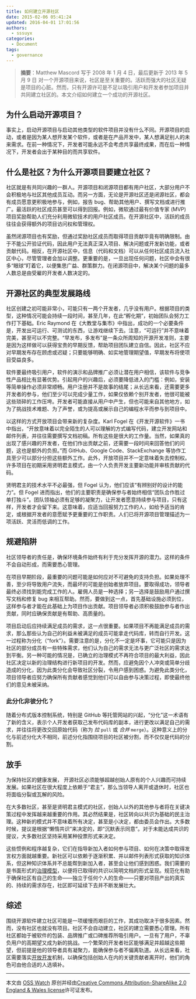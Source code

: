 ```yaml
---
title: 如何建立开源社区
date: 2015-02-06 05:41:24
updated: 2016-04-01 17:01:56
authors:
  - sssuyx
categories:
  - Document
tags:
  - governance
---
```


> **摘要**：Matthew Mascord 写于 2008 年 1 月 4 日，最后更新于 2013 年 5 月 9 日 对一个开源项目来说，社区是至关重要的。活跃而强大的社区无疑是项目的心脏。然而，只有开源许可是不足以吸引用户和开发者参加项目并共同建立社区的。本文介绍如何建立一个成功的开源社区。

## 为什么启动开源项目？

事实上，启动开源项目与启动其他类型的软件项目并没有什么不同。开源项目的启动，或者是因为某人想开发某个软件，或者是在产品开发中，某人想满足别人的未来需求。在前一种情况下，开发者可能永远不会考虑共享最终成果，而在后一种情况下，开发者会出于某种目的而共享软件。

## 什么是社区？为什么开源项目要建立社区？

社区就是有共同兴趣的一群人。开源项目和闭源项目都有用户社区，大部分用户不会积极地与社区其他成员互动。而另一方面，无论是开源社区还是闭源社区，都会有成员愿意更积极地参与，例如，报告 bug、帮助其他用户、撰写文档或进行推广。最活跃的社区成员甚至可以得到回报。例如，微软通过最有价值专家 (MVP) 项目奖励帮助人们充分利用微软技术的用户社区成员。在开源社区中，活跃的成员往往会获得额外的项目访问权和管理权。

虽然闭源项目也有奖励，但通过奖励社区成员而取得项目贡献毕竟有明确限制。由于不能公开验证代码，因此用户无法真正深入项目、解决问题或开发新功能，或者贡献代码。相反，在开源社区中，信息（代码和文档）可以从任何社区成员流入社区中心，尽管管理者会加以调整。更重要的是，一旦出现任何问题，社区中会有很多“眼球”盯着它，以便集思广益、群策群力。在闭源项目中，解决某个问题的最多人数总是由受雇的开发者人数决定的。

## 开源社区的典型发展路线

社区创建之初可能非常小，可能只有一两个开发者，几乎没有用户。根据项目的类型，这种情况可能会持续一段时间，甚至几年，在此“孵化期”，初始团队会努力工作打下基础。Eric Raymond 在《大教堂与集市》中指出，成功的一个必要条件是，开发出可运行、可测试的东西，让游戏继续下去。注意，“可运行”并不意味着完美，甚至可以不完整。“早发布，多发布”是一条众所周知的开源开发准则，主要是因为这样做可以获得宝贵的早期反馈，帮助项目团队建立自信。因此，社区不应对早期发布存在顾虑或迟疑；只要能够明确、如实地管理期望值，早期发布将使项目受益良多。

软件要最终吸引用户，软件的演示和品牌推广必须让潜在用户相信，该软件与竞争性产品相比有显著优势。引起用户的兴趣后，必须要降低进入的门槛：例如，安装等简单操作必须非常顺畅。用户注册并不是故事的结尾；从长远来看，还需要更多开发者的参与，他们至少可以完成少量工作，如果仅依赖个别开发者，他很可能被这些琐碎的工作压垮。开发者可能直接从用户中产生，但也可能来自其他地方，如为了挑战技术难题、为了声誉，或为提高或展示自己的编程水平而参与到项目中。

以这样的方式开放项目会带来新的复杂度。Karl Fogel 在《开发开源软件》一书中指出，“开放意味着以完全陌生的人可以理解的方式编写代码，建立开发网站和邮件列表，并往往需要撰写文档初稿。所有这些是很大的工作量。当然，如果真的出现了感兴趣的开发者，在他们作出贡献之前，还需要一段时间来回答他们的问题，这也是额外的负担。”而 GitHub、Google Code、StackExchange 等协作工具至少可以部分分担这些额外工作。此外，开放项目并不一定意味着失去控制权。许多项目在初期采用贤明君主模式，由一个人负责开发主要新功能并审核贡献的代码。

贤明君主的技术水平不必最强，但 Fogel 认为，他们应该“有辨别好的设计的能力”。但 Fogel 进而指出，他们的主要职责是确保参与者始终相信“团队合作胜过单打独斗”。团队领袖必须有足够的凝聚力，让开发者愿意持续参与项目，只有这样，开发者才会留下来。这意味着，应适当回报努力工作的人，如给予适当的肯定，或根据开发者的意愿赋予更重要的工作职责。人们已将开源项目管理描述为一项活跃、灵活而低调的工作。

## 规避陷阱

社区领导者的责任是，确保环境条件始终有利于充分发挥开源的潜力。这样的条件不会自动形成，而需要悉心管理。

在项目早期阶段，最重要的问题可能是如何应对不可避免的支持负担。如果处理不善，至少将导致用户流失，而最坏的可能是创始者放弃项目。要取得成功，领导者最终必须找到能完成工作的人。雇佣人员是一种选择；另一选择是鼓励用户通过撰写文档和修复 bug 来相互帮助。然而，要做到这一点，首先基础设施必须到位，这样参与者才能在此基础上为项目作出贡献。项目领导者必须积极鼓励参与者作出贡献，同时应确保贡献是有帮助、高质量的。

项目启动后应持续满足成员的需求，这一点很重要。如果项目不再能满足成员的需求，那么那些认为自己的利益未被满足的成员可能拿走代码库，转而自行开发。这一过程称为分化（“fork”）。需要注意的是，分化不一定是坏事，它可能只是因为社区的部分成员有一些特殊需求，他们认为自己的需求无法与更广泛社区的需求达到平衡。另一种可能的情况是，已确立的治理模式不再符合项目的最大利益，因此社区决定以新的治理结构进行新项目的开发。然而，应避免因个人冲突或简单分歧造成的分化，因为此类分化会导致社区分裂，令用户感到困惑。为避免此类分化，项目领导者应努力确保所有贡献者感觉到他们可以自由参与决策过程，即使最终他们的意见未被采纳。

### 此分化非彼分化？

随着分布式版本控制系统，特别是 GitHub 等托管网站的兴起，“分化”这一术语有了新的含义，表示个人开发者获取己发布代码库的副本，进行更改以满足自己的需求，并往往将更改交回原始代码（称为 _拉_ `pull` 或 _合并_ `merge`）。这种意义上的分化与前述分化大不相同，前述分化指围绕项目的社区被分割，而不仅仅是代码的分割。

## 放手

为保持社区的健康发展， 开源社区必须能够超越创始人原有的个人兴趣而可持续发展。如果社区在很大程度上依赖于“君主”，那么当领导人离开或退休时，社区也将面临分裂或瓦解的风险。

在大多数社区，甚至是贤明君主模式的社区，创始人以外的其他参与者将在关键决策过程中发挥越来越重要的作用。其必然结果是，社区转向以共识为基础的民主治理。这种新的模式并不意味着所有决定，甚至是小决定，都由委员会作出。大多数时候，提议是根据“懒惰共识”来决定的，即“沉默表示同意”。对于未能达成共识的提议，大多数社区坚持采用某种投票形式来决定。

这些惯例和程序越复杂，它们在指导新加入者如何参与项目、如何在决策中取得发言权方面就越重要。新社区可以依赖于逐渐积累、并以邮件列表形式获取的知识体系，但这种知识体系并不总能帮到新加入者，甚至会让他们感到困惑。我们需要的是书面形式的[治理模型][1]，以便将已取得的共识以简明文档的形式呈现。规范化有助于确保社区有自己的生命——独立于任何个人的生命——只要对项目产出的真实的、持续的需求存在，社区即可延续下去并不断发展壮大。

## 综述

围绕开源软件建立社区可能是一项缓慢而艰巨的工作，其成功取决于很多因素。然而，没有社区也就没有项目。社区不会自动建立，社区的建立需要悉心管理。所有社区都始于被软件的包装、品牌推广或口碑推荐所吸引用户。一旦有了用户，不辜负用户的高期望又成为新的挑战。一个繁荣的开发者社区能够满足并超越这些期望，但前提是他的领导者具有凝聚力，能确保参与者不偏离轨道。从长远来看，社区需要落实[开放开发][2]机制，以确保包括创始人在内的关键贡献者离开时，他们的角色可由他合适的人选填补。

---

本文由 [OSS Watch][3] 原创并经由[Creative Commons Attribution-ShareAlike 2.0 England & Wales license][4]许可证发布。

[1]: http://oss-watch.ac.uk/resources/governanceModels
[2]: http://oss-watch.ac.uk/resources/odm
[3]: http://oss-watch.ac.uk/
[4]: http://creativecommons.org/licenses/by-sa/2.0/uk/

